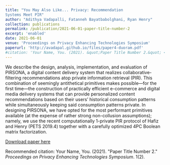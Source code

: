 ```yaml
---
title: "You May Also Like... Privacy: Recommendation
Systems Meet PIR"
author: "Adithya Vadapalli, Fatanneh Bayatbabolghani, Ryan Henry"
collection: publications
permalink: /publication/2021-06-01-paper-title-number-2
excerpt: 'enabled'
date: 2021-06-01
venue: 'Proceedings on Privacy Enhancing Technologies Symposium'
paperurl: 'http://avadapal.github.io/files/paper4-duoram.pdf'
#citation: 'Your Name, You. (2021). &quot;Paper Title Number 2.&quot; <i>Proceedings on Privacy Enhancing Technologies Symposium</i>. 1(2).'
---
```

We describe the design, analysis, implementation, and evaluation of PIRSONA, a digital content delivery system that realizes collaborative-filtering recommendations atop private information retrieval (PIR). This combination of seemingly antithetical primitives makes possible—for the first time—the construction of practically efficient e-commerce and digital media delivery systems that can provide personalized content recommendations based on their users’ historical consumption patterns while simultaneously keeping said consumption patterns private. In designing PIRSONA, we
have opted for the most performant primitives available (at the expense of rather strong non-collusion assumptions); namely, we use the recent computationally 1-private PIR protocol of Hafiz and Henry (PETS 2019.4) together with a carefully optimized 4PC Boolean matrix factorization. 

[Download paper here]('http://avadapal.github.io/files/paper4-duoram.pdf')

Recommended citation: Your Name, You. (2021). "Paper Title Number 2." <i>Proceedings on Privacy Enhancing Technologies Symposium</i>. 1(2).